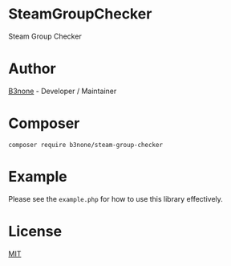 # SteamGroupChecker
Steam Group Checker

# Author
[B3none](https://b3none.co.uk/) - Developer / Maintainer

# Composer
`composer require b3none/steam-group-checker`

# Example
Please see the `example.php` for how to use this library effectively.

# License
[MIT](https://github.com/b3none/SteamGroupChecker/blob/master/LICENSE "MIT")
